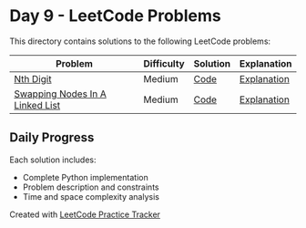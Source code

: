 # Day 9 - LeetCode Problems

This directory contains solutions to the following LeetCode problems:

| Problem | Difficulty | Solution | Explanation |
|---------|------------|----------|-------------|
| [Nth Digit](https://leetcode.com/problems/nth-digit/description/) | Medium | [Code](nth_digit.py) | [Explanation](nth_digit.md) |
| [Swapping Nodes In A Linked List](https://leetcode.com/problems/swapping-nodes-in-a-linked-list/description/) | Medium | [Code](swapping_nodes_in_a_linked_list.py) | [Explanation](swapping_nodes_in_a_linked_list.md) |

## Daily Progress

Each solution includes:
- Complete Python implementation
- Problem description and constraints
- Time and space complexity analysis

Created with [LeetCode Practice Tracker](https://github.com/AnuranjanJain/solutions)
